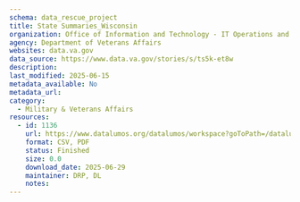 ```yaml
---
schema: data_rescue_project 
title: State Summaries_Wisconsin
organization: Office of Information and Technology - IT Operations and Services (ITOPS)
agency: Department of Veterans Affairs
websites: data.va.gov
data_source: https://www.data.va.gov/stories/s/ts5k-et8w
description: 
last_modified: 2025-06-15
metadata_available: No
metadata_url: 
category:
  - Military & Veterans Affairs 
resources:
  - id: 1136
    url: https://www.datalumos.org/datalumos/workspace?goToPath=/datalumos/231314
    format: CSV, PDF
    status: Finished
    size: 0.0
    download_date: 2025-06-29
    maintainer: DRP, DL
    notes: 
---
```

